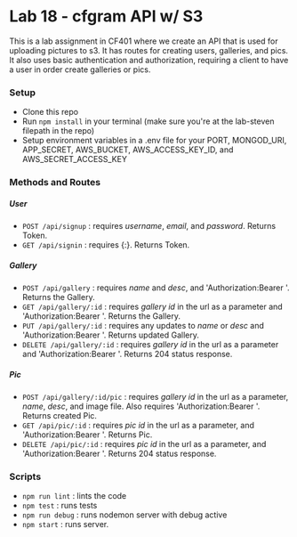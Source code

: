 # Lab 18 - cfgram API w/ S3
This is a lab assignment in CF401 where we create an API that is used for uploading pictures to s3. It has routes for creating users, galleries, and pics. It also uses basic authentication and authorization, requiring a client to have a user in order create galleries or pics.

### Setup
- Clone this repo
- Run ```npm install``` in your terminal (make sure you're at the lab-steven filepath in the repo)
- Setup environment variables in a .env file for your PORT, MONGOD_URI, APP_SECRET, AWS_BUCKET, AWS_ACCESS_KEY_ID, and AWS_SECRET_ACCESS_KEY

### Methods and Routes
##### User
- ```POST /api/signup```        : requires *username*, *email*, and *password*. Returns Token.
- ```GET /api/signin```         : requires {<username>:<password>}. Returns Token.
##### Gallery
- ```POST /api/gallery```       : requires *name* and *desc*, and 'Authorization:Bearer <token>'. Returns the Gallery.
- ```GET /api/gallery/:id```    : requires *gallery id* in the url as a parameter and 'Authorization:Bearer <token>'. Returns the Gallery.
- ```PUT /api/gallery/:id```    : requires any updates to *name* or *desc* and 'Authorization:Bearer <token>'. Returns updated Gallery.
- ```DELETE /api/gallery/:id``` : requires *gallery id* in the url as a parameter and 'Authorization:Bearer <token>'. Returns 204 status response.
##### Pic
- ```POST /api/gallery/:id/pic```   : requires *gallery id* in the url as a parameter, *name*, *desc*, and image file. Also requires 'Authorization:Bearer <token>'. Returns created Pic.
- ```GET /api/pic/:id```            : requires *pic id* in the url as a parameter, and 'Authorization:Bearer <token>'. Returns Pic.
- ```DELETE /api/pic/:id```         : requires *pic id* in the url as a parameter, and 'Authorization:Bearer <token>'. Returns 204 status response.

### Scripts
- ```npm run lint```            : lints the code
- ```npm test```                : runs tests
- ```npm run debug```           : runs nodemon server with debug active
- ```npm start```               : runs server.
